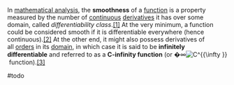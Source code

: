 In [mathematical analysis](https://en.wikipedia.org/wiki/Mathematical_analysis "Mathematical analysis"), the **smoothness** of a [function](https://en.wikipedia.org/wiki/Function_(mathematics) "Function (mathematics)") is a property measured by the number of [continuous](https://en.wikipedia.org/wiki/Continuous_function "Continuous function") [derivatives](https://en.wikipedia.org/wiki/Derivative_(mathematics) "Derivative (mathematics)") it has over some domain, called _differentiability class_.[[1]](https://en.wikipedia.org/wiki/Smoothness#cite_note-1) At the very minimum, a function could be considered smooth if it is differentiable everywhere (hence continuous).[[2]](https://en.wikipedia.org/wiki/Smoothness#cite_note-2) At the other end, it might also possess derivatives of all [orders](https://en.wikipedia.org/wiki/Order_of_derivation "Order of derivation") in its [domain](https://en.wikipedia.org/wiki/Domain_of_a_function "Domain of a function"), in which case it is said to be **infinitely differentiable** and referred to as a **C-infinity function** (or �∞![C^{{\infty }}](https://wikimedia.org/api/rest_v1/media/math/render/svg/971ed05871d69309df32efdfd2020128c9cf69d8) function).[[3]](https://en.wikipedia.org/wiki/Smoothness#cite_note-3)

#todo